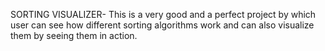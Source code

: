 SORTING VISUALIZER-
This is a very good and a perfect project by which user can see how different sorting algorithms work and can also visualize them by seeing them in action.
